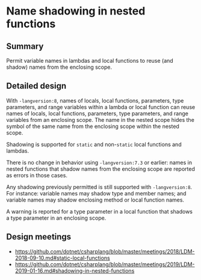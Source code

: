 ﻿# Name shadowing in nested functions

## Summary

Permit variable names in lambdas and local functions to reuse (and shadow) names from the enclosing scope.

## Detailed design

With `-langversion:8`, names of locals, local functions, parameters, type parameters, and range variables within a lambda or local function can reuse names of locals, local functions, parameters, type parameters, and range variables from an enclosing scope. The name in the nested scope hides the symbol of the same name from the enclosing scope within the nested scope.

Shadowing is supported for `static` and non-`static` local functions and lambdas.

There is no change in behavior using `-langversion:7.3` or earlier: names in nested functions that shadow names from the enclosing scope are reported as errors in those cases.

Any shadowing previously permitted is still supported with `-langversion:8`. For instance: variable names may shadow type and member names; and variable names may shadow enclosing method or local function names.

A warning is reported for a type parameter in a local function that shadows a type parameter in an enclosing scope.

## Design meetings

- https://github.com/dotnet/csharplang/blob/master/meetings/2018/LDM-2018-09-10.md#static-local-functions
- https://github.com/dotnet/csharplang/blob/master/meetings/2019/LDM-2019-01-16.md#shadowing-in-nested-functions
